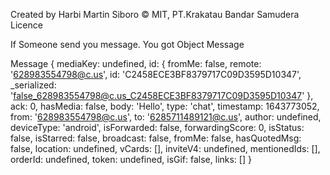 Created by Harbi Martin Siboro
© MIT, PT.Krakatau Bandar Samudera Licence

If Someone send you message. You got Object Message

Message {
  mediaKey: undefined,
  id: {
    fromMe: false,
    remote: '628983554798@c.us',
    id: 'C2458ECE3BF8379717C09D3595D10347',
    _serialized: 'false_628983554798@c.us_C2458ECE3BF8379717C09D3595D10347'
  },
  ack: 0,
  hasMedia: false,
  body: 'Hello',
  type: 'chat',
  timestamp: 1643773052,
  from: '628983554798@c.us',
  to: '6285711489121@c.us',
  author: undefined,
  deviceType: 'android',
  isForwarded: false,
  forwardingScore: 0,
  isStatus: false,
  isStarred: false,
  broadcast: false,
  fromMe: false,
  hasQuotedMsg: false,
  location: undefined,
  vCards: [],
  inviteV4: undefined,
  mentionedIds: [],
  orderId: undefined,
  token: undefined,
  isGif: false,
  links: []
}